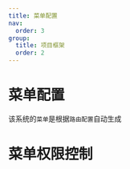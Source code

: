 ```yaml
---
title: 菜单配置
nav:
  order: 3
group:
  title: 项目框架
  order: 2
---
```


# 菜单配置

该系统的`菜单`是根据`路由配置`自动生成

# 菜单权限控制
